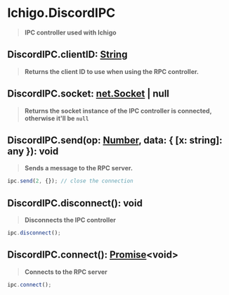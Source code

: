 # Ichigo.DiscordIPC
> **IPC controller used with Ichigo**

## DiscordIPC.clientID: [String](https://developer.mozilla.org/en-US/docs/Web/JavaScript/Reference/Global_Objects/String)
> **Returns the client ID to use when using the RPC controller.**

## DiscordIPC.socket: [net.Socket](https://nodejs.org/api/net.html#net_class_net_socket) | null
> **Returns the socket instance of the IPC controller is connected, otherwise it'll be `null`**

## DiscordIPC.send(op: [Number](https://developer.mozilla.org/en-US/docs/Web/JavaScript/Reference/Global_Objects/Number), data: { [x: string]: any }): void
> **Sends a message to the RPC server.**

```js
ipc.send(2, {}); // close the connection
```

## DiscordIPC.disconnect(): void
> **Disconnects the IPC controller**

```js
ipc.disconnect();
```

## DiscordIPC.connect(): [Promise](https://developer.mozilla.org/en-US/docs/Web/JavaScript/Reference/Global_Objects/Promise)&lt;void&gt;
> **Connects to the RPC server**

```js
ipc.connect();
```